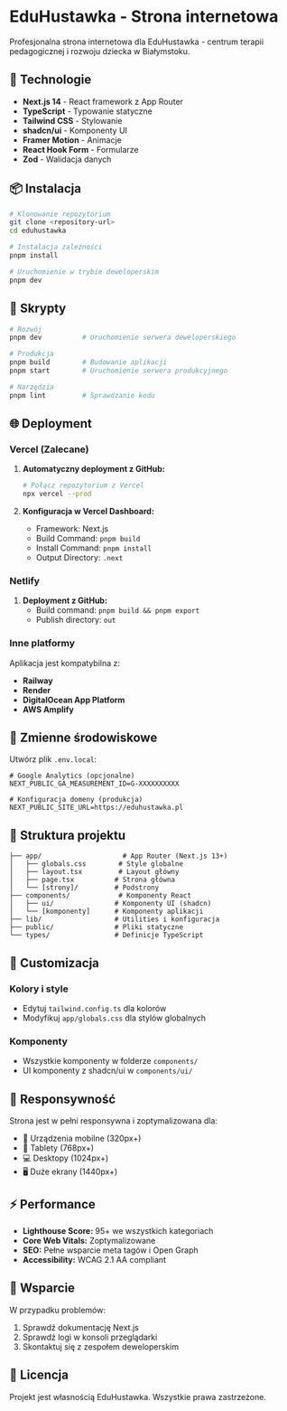 # EduHustawka - Strona internetowa

Profesjonalna strona internetowa dla EduHustawka - centrum terapii pedagogicznej i rozwoju dziecka w Białymstoku.

## 🚀 Technologie

- **Next.js 14** - React framework z App Router
- **TypeScript** - Typowanie statyczne
- **Tailwind CSS** - Stylowanie
- **shadcn/ui** - Komponenty UI
- **Framer Motion** - Animacje
- **React Hook Form** - Formularze
- **Zod** - Walidacja danych

## 📦 Instalacja

```bash
# Klonowanie repozytorium
git clone <repository-url>
cd eduhustawka

# Instalacja zależności
pnpm install

# Uruchomienie w trybie deweloperskim
pnpm dev
```

## 🔧 Skrypty

```bash
# Rozwój
pnpm dev          # Uruchomienie serwera deweloperskiego

# Produkcja
pnpm build        # Budowanie aplikacji
pnpm start        # Uruchomienie serwera produkcyjnego

# Narzędzia
pnpm lint         # Sprawdzanie kodu
```

## 🌐 Deployment

### Vercel (Zalecane)

1. **Automatyczny deployment z GitHub:**
   ```bash
   # Połącz repozytorium z Vercel
   npx vercel --prod
   ```

2. **Konfiguracja w Vercel Dashboard:**
   - Framework: Next.js
   - Build Command: `pnpm build`
   - Install Command: `pnpm install`
   - Output Directory: `.next`

### Netlify

1. **Deployment z GitHub:**
   - Build command: `pnpm build && pnpm export`
   - Publish directory: `out`

### Inne platformy

Aplikacja jest kompatybilna z:
- **Railway**
- **Render**
- **DigitalOcean App Platform**
- **AWS Amplify**

## 🔐 Zmienne środowiskowe

Utwórz plik `.env.local`:

```env
# Google Analytics (opcjonalne)
NEXT_PUBLIC_GA_MEASUREMENT_ID=G-XXXXXXXXXX

# Konfiguracja domeny (produkcja)
NEXT_PUBLIC_SITE_URL=https://eduhustawka.pl
```

## 📁 Struktura projektu

```
├── app/                    # App Router (Next.js 13+)
│   ├── globals.css        # Style globalne
│   ├── layout.tsx         # Layout główny
│   ├── page.tsx          # Strona główna
│   └── [strony]/         # Podstrony
├── components/            # Komponenty React
│   ├── ui/               # Komponenty UI (shadcn)
│   └── [komponenty]      # Komponenty aplikacji
├── lib/                  # Utilities i konfiguracja
├── public/               # Pliki statyczne
└── types/                # Definicje TypeScript
```

## 🎨 Customizacja

### Kolory i style
- Edytuj `tailwind.config.ts` dla kolorów
- Modyfikuj `app/globals.css` dla stylów globalnych

### Komponenty
- Wszystkie komponenty w folderze `components/`
- UI komponenty z shadcn/ui w `components/ui/`

## 📱 Responsywność

Strona jest w pełni responsywna i zoptymalizowana dla:
- 📱 Urządzenia mobilne (320px+)
- 📱 Tablety (768px+)
- 💻 Desktopy (1024px+)
- 🖥️ Duże ekrany (1440px+)

## ⚡ Performance

- **Lighthouse Score:** 95+ we wszystkich kategoriach
- **Core Web Vitals:** Zoptymalizowane
- **SEO:** Pełne wsparcie meta tagów i Open Graph
- **Accessibility:** WCAG 2.1 AA compliant

## 🔧 Wsparcie

W przypadku problemów:
1. Sprawdź dokumentację Next.js
2. Sprawdź logi w konsoli przeglądarki
3. Skontaktuj się z zespołem deweloperskim

## 📄 Licencja

Projekt jest własnością EduHustawka. Wszystkie prawa zastrzeżone.
